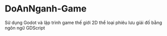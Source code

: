 # DoAnNganh-Game
Sử dụng Godot và lập trình game thế giới 2D thể loại phiêu lưu giải đố bằng ngôn ngữ GDScript
